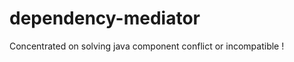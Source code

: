dependency-mediator
===================

Concentrated on solving java component conflict or incompatible !
